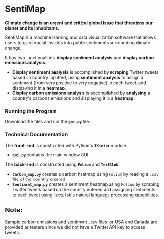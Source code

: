 # SentiMap
**Climate change is an urgent and critical global issue that threatens our planet and its inhabitants.**

SentiMap is a machine learning and data visualization software that allows users to gain crucial insights into public sentiments surrounding climate change. 

It has two functionalities: **display sentiment analysis** and **display carbon emissions analysis**. 
- **Display sentiment analysis** is accomplished by **scraping** Twitter tweets based on country inputted, using **sentiment analysis** to assign a sentiment (from very positive to very negative) to each tweet, and displaying it in a **heatmap**. 
- **Display carbon emissions analysis** is accomplished by **analysing** a country's carbons emissions and displaying it in a **heatmap**. 

### Running the Program 
Download the files and run the **`gui.py`** file.

### Technical Documentation
The **front-end** is constructed with Python's **`TKinter`** module.
- **`gui.py`** contains the main window GUI.

The **back-end** is constructed using **`Folium`** and **`TextBlob`**.
- **`Carbon_map.py`** creates a carbon heatmap using `Folium` by reading a `.csv` file of the country entered.
- **`Sentiment_map.py`** creates a sentiment heatmap using `Folium` by scraping Twitter tweets based on the country entered and assigning sentiments to each tweet using `TextBlob`'s natural language processing capabilities.

## Note:
Sample carbon emissions and sentiment `.csv` files for USA and Canada are provided as testers since we did not have a Twitter API key to access tweets. 
